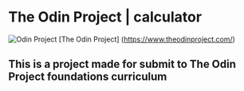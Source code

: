 # The Odin Project | calculator
![Odin Project](https://cdn.statically.io/gh/TheOdinProject/curriculum/5f37d43908ef92499e95a9b90fc3cc291a95014c/html_css/project-sign-up-form/odin-lined.png)
[The Odin Project] (https://www.theodinproject.com/)

## This is a project made for submit to The Odin Project foundations curriculum



